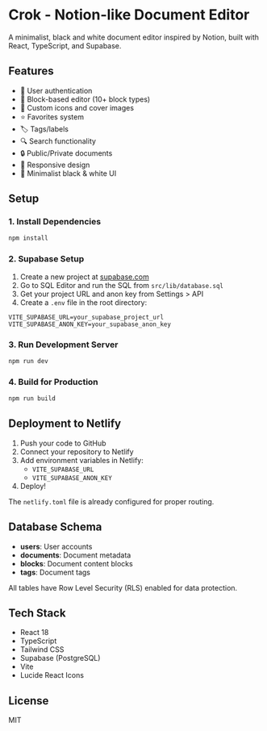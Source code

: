 # Crok - Notion-like Document Editor

A minimalist, black and white document editor inspired by Notion, built with React, TypeScript, and Supabase.

## Features

- 🔐 User authentication
- 📝 Block-based editor (10+ block types)
- 🎨 Custom icons and cover images
- ⭐ Favorites system
- 🏷️ Tags/labels
- 🔍 Search functionality
- 🔒 Public/Private documents
- 📱 Responsive design
- 🎯 Minimalist black & white UI

## Setup

### 1. Install Dependencies

```bash
npm install
```

### 2. Supabase Setup

1. Create a new project at [supabase.com](https://supabase.com)
2. Go to SQL Editor and run the SQL from `src/lib/database.sql`
3. Get your project URL and anon key from Settings > API
4. Create a `.env` file in the root directory:

```env
VITE_SUPABASE_URL=your_supabase_project_url
VITE_SUPABASE_ANON_KEY=your_supabase_anon_key
```

### 3. Run Development Server

```bash
npm run dev
```

### 4. Build for Production

```bash
npm run build
```

## Deployment to Netlify

1. Push your code to GitHub
2. Connect your repository to Netlify
3. Add environment variables in Netlify:
   - `VITE_SUPABASE_URL`
   - `VITE_SUPABASE_ANON_KEY`
4. Deploy!

The `netlify.toml` file is already configured for proper routing.

## Database Schema

- **users**: User accounts
- **documents**: Document metadata
- **blocks**: Document content blocks
- **tags**: Document tags

All tables have Row Level Security (RLS) enabled for data protection.

## Tech Stack

- React 18
- TypeScript
- Tailwind CSS
- Supabase (PostgreSQL)
- Vite
- Lucide React Icons

## License

MIT
